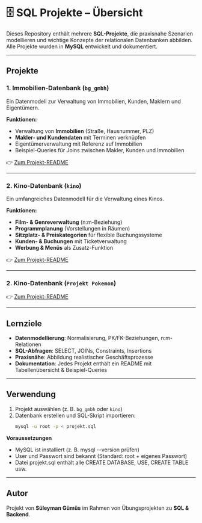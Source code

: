 # 🗄️ SQL Projekte – Übersicht

Dieses Repository enthält mehrere **SQL-Projekte**, die praxisnahe Szenarien modellieren und wichtige Konzepte der relationalen Datenbanken abbilden.  
Alle Projekte wurden in **MySQL** entwickelt und dokumentiert.  

---

## Projekte

### 1. Immobilien-Datenbank (`bg_gmbh`)
Ein Datenmodell zur Verwaltung von Immobilien, Kunden, Maklern und Eigentümern.  

**Funktionen:**
- Verwaltung von **Immobilien** (Straße, Hausnummer, PLZ)  
- **Makler- und Kundendaten** mit Terminen verknüpfen  
- Eigentümerverwaltung mit Referenz auf Immobilien  
- Beispiel-Queries für Joins zwischen Makler, Kunden und Immobilien  

👉 [Zum Projekt-README](./Immobilie/README.md)  

---

### 2. Kino-Datenbank (`kino`)
Ein umfangreiches Datenmodell für die Verwaltung eines Kinos.  

**Funktionen:**
- **Film- & Genreverwaltung** (n:m-Beziehung)  
- **Programmplanung** (Vorstellungen in Räumen)  
- **Sitzplatz- & Preiskategorien** für flexible Buchungssysteme  
- **Kunden- & Buchungen** mit Ticketverwaltung  
- **Werbung & Menüs** als Zusatz-Funktion  

👉 [Zum Projekt-README](./Kino/README.md)  

---

### 2. Kino-Datenbank (`Projekt Pokemon`)  

👉 [Zum Projekt-README](./Pokemon/README.md)  

---

## Lernziele
- **Datenmodellierung**: Normalisierung, PK/FK-Beziehungen, n:m-Relationen  
- **SQL-Abfragen**: SELECT, JOINs, Constraints, Insertions  
- **Praxisnähe**: Abbildung realistischer Geschäftsprozesse  
- **Dokumentation**: Jedes Projekt enthält ein README mit Tabellenübersicht & Beispiel-Queries  

---

## Verwendung
1. Projekt auswählen (z. B. `bg_gmbh` oder `kino`)  
2. Datenbank erstellen und SQL-Skript importieren:
   ```bash
   mysql -u root -p < projekt.sql

**Voraussetzungen**

- MySQL ist installiert (z. B. mysql --version prüfen)
- User und Passwort sind bekannt (Standard: root + eigenes Passwort)
- Datei projekt.sql enthält alle CREATE DATABASE, USE, CREATE TABLE usw.

---

## Autor
Projekt von **Süleyman Gümüs** im Rahmen von Übungsprojekten zu **SQL & Backend**.

